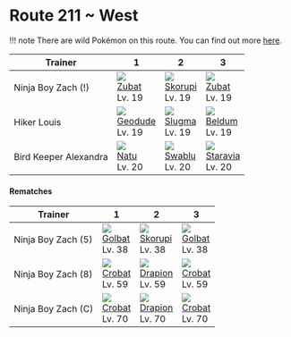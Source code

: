 # Route 211 ~ West

!!! note
    There are wild Pokémon on this route. You can find out more [here](../../wild_pokemon/route_211__west/).


Trainer               | 1                                  | 2                                  | 3
---                   | ---                                | ---                                | ---
Ninja Boy Zach (!)    | ![][041]<br> [Zubat]<br> Lv. 19    | ![][451]<br> [Skorupi]<br> Lv. 19  | ![][041]<br> [Zubat]<br> Lv. 19
Hiker Louis           | ![][074]<br> [Geodude]<br> Lv. 19  | ![][218]<br> [Slugma]<br> Lv. 19   | ![][374]<br> [Beldum]<br> Lv. 19
Bird Keeper Alexandra | ![][177]<br> [Natu]<br> Lv. 20     | ![][333]<br> [Swablu]<br> Lv. 20   | ![][397]<br> [Staravia]<br> Lv. 20

#### Rematches

Trainer            | 1                                 | 2                                 | 3
---                | ---                               | ---                               | ---
Ninja Boy Zach (5) | ![][042]<br> [Golbat]<br> Lv. 38  | ![][451]<br> [Skorupi]<br> Lv. 38 | ![][042]<br> [Golbat]<br> Lv. 38
Ninja Boy Zach (8) | ![][169]<br> [Crobat]<br> Lv. 59  | ![][452]<br> [Drapion]<br> Lv. 59 | ![][169]<br> [Crobat]<br> Lv. 59
Ninja Boy Zach (C) | ![][169]<br> [Crobat]<br> Lv. 70  | ![][452]<br> [Drapion]<br> Lv. 70 | ![][169]<br> [Crobat]<br> Lv. 70



[Zubat]: ../../pokemon_changes/041/
[Golbat]: ../../pokemon_changes/042/
[Geodude]: ../../pokemon_changes/074/
[Crobat]: ../../pokemon_changes/169/
[Natu]: ../../pokemon_changes/177/
[Slugma]: ../../pokemon_changes/218/
[Swablu]: ../../pokemon_changes/333/
[Beldum]: ../../pokemon_changes/374/
[Staravia]: ../../pokemon_changes/397/
[Skorupi]: ../../pokemon_changes/451/
[Drapion]: ../../pokemon_changes/452/
[041]: ../img/pokemon/041.png
[042]: ../img/pokemon/042.png
[074]: ../img/pokemon/074.png
[169]: ../img/pokemon/169.png
[177]: ../img/pokemon/177.png
[218]: ../img/pokemon/218.png
[333]: ../img/pokemon/333.png
[374]: ../img/pokemon/374.png
[397]: ../img/pokemon/397.png
[451]: ../img/pokemon/451.png
[452]: ../img/pokemon/452.png

